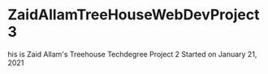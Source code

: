 # ZaidAllamTreeHouseWebDevProject3
 
his is Zaid Allam's Treehouse Techdegree Project 2
Started on January 21, 2021
